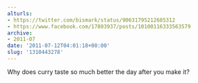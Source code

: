 ```yaml
---
alturls:
- https://twitter.com/bismark/status/90631795212685312
- https://www.facebook.com/17803937/posts/10100116333563579
archive:
- 2011-07
date: '2011-07-12T04:01:18+00:00'
slug: '1310443278'
---
```


Why does curry taste so much better the day after you make it?

